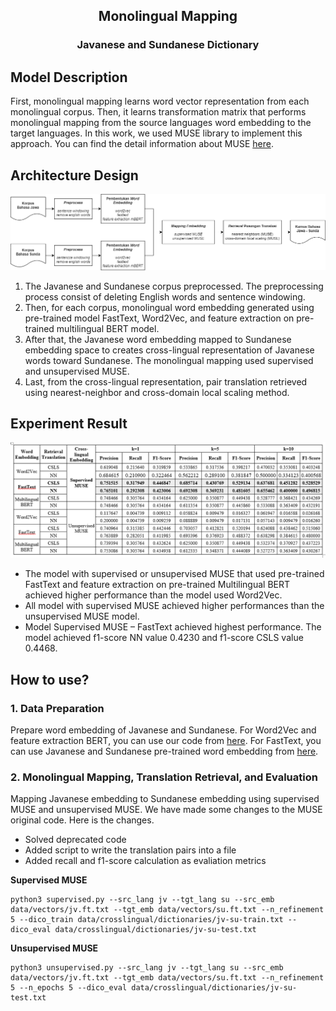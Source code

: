 <p align="center">
  <h2 align="center">Monolingual Mapping</h2>
  <h3 align="center">Javanese and Sundanese Dictionary</h3>
</p>

## Model Description
First, monolingual mapping learns word vector representation from each monolingual corpus. Then, it learns transformation matrix that performs monolingual mapping from the source languages word embedding to the target languages. In this work, we used MUSE library to implement this approach. You can find the detail information about MUSE [here](https://github.com/facebookresearch/MUSE).

## Architecture Design
<p align="center">
    <img src="contents/monolingual mapping fix.png" alt="Model Architecture" height="auto">
</p>

1. The Javanese and Sundanese corpus preprocessed. The preprocessing process consist of deleting English words and sentence windowing. 
2. Then, for each corpus, monolingual word embedding generated using pre-trained model FastText, Word2Vec, and feature extraction on pre-trained multilingual BERT model. 
3. After that, the Javanese word embedding mapped to Sundanese embedding space to creates cross-lingual representation of Javanese words toward Sundanese. The monolingual mapping used supervised and unsupervised MUSE. 
4. Last, from the cross-lingual representation, pair translation retrieved using nearest-neighbor and cross-domain local scaling method.
## Experiment Result

<p align="center">
    <img src="contents/experiment-result.PNG" alt="Model Architecture" height="auto">
</p>

- The model with supervised or unsupervised MUSE that used pre-trained FastText and feature extraction on pre-trained Multilingual BERT achieved higher performance than the model used Word2Vec.
- All model with supervised MUSE achieved higher performances than the unsupervised MUSE model.
- Model Supervised MUSE – FastText achieved highest performance. The model achieved f1-score NN value 0.4230 and f1-score CSLS value 0.4468.

## How to use?
### 1. Data Preparation
Prepare word embedding of Javanese and Sundanese. For Word2Vec and feature extraction BERT, you can use our code from [here](https://github.com/sekarlm/Pseudo-Bilingual-Corpora). For FastText, you can use Javanese and Sundanese pre-trained word embedding from [here](https://fasttext.cc/docs/en/pretrained-vectors.html).
### 2. Monolingual Mapping, Translation Retrieval, and Evaluation
Mapping Javanese embedding to Sundanese embedding using supervised MUSE and unsupervised MUSE. We have made some changes to the MUSE original code. Here is the changes.
- Solved deprecated code
- Added script to write the translation pairs into a file
- Added recall and f1-score calculation as evaliation metrics

**Supervised MUSE**
```
python3 supervised.py --src_lang jv --tgt_lang su --src_emb data/vectors/jv.ft.txt --tgt_emb data/vectors/su.ft.txt --n_refinement 5 --dico_train data/crosslingual/dictionaries/jv-su-train.txt --dico_eval data/crosslingual/dictionaries/jv-su-test.txt

```

**Unsupervised MUSE**
```
python3 unsupervised.py --src_lang jv --tgt_lang su --src_emb data/vectors/jv.ft.txt --tgt_emb data/vectors/su.ft.txt --n_refinement 5 --n_epochs 5 --dico_eval data/crosslingual/dictionaries/jv-su-test.txt

```
